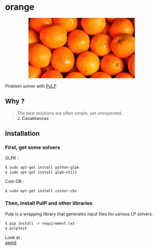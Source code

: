 # orange

<p align="center">
  <a href="#"><img src="./misc/orange.jpg"  width="350"/></a>
</p>

Problem solver with [PuLP](https://github.com/coin-or/pulp)

## Why ?

>The best solutions are often simple, yet unexpected.  
>**J. Casablancas**

## Installation
### First, get some solvers

GLPK :

```
$ sudo apt-get install python-glpk
$ sudo apt-get install glpk-utils
```

Coin OR :

```
$ sudo apt-get install coinor-cbc
```

### Then, install PulP and other libraries

Pulp is a wrapping library that generates input files for various LP solvers.

```
$ pip install -r requirement.txt
$ pulptest
```
Look at :  
[seetd](https://github.com/stitchfix/seetd)
